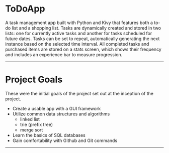 # ToDoApp
A task management app built with Python and Kivy that features both a to-do list and a shopping list. Tasks are dynamically created and stored in two lists: one for currently active tasks and another for tasks scheduled for future dates. Tasks can be set to repeat, automatically generating the next instance based on the selected time interval. All completed tasks and purchased items are stored on a stats screen, which shows their frequency and includes an experience bar to measure progression.
***
# Project Goals
These were the initial goals of the project set out at the inception of the project.
* Create a usable app with a GUI framework
* Utilize common data structures and algorithms
  * linked list
  * trie (prefix tree)
  * merge sort
* Learn the basics of SQL databases
* Gain comfortability with Github and Git commands
***
